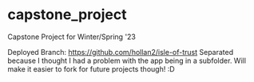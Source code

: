 # capstone_project
Capstone Project for Winter/Spring '23

Deployed Branch: https://github.com/hollan2/isle-of-trust
  Separated because I thought I had a problem with the app being in a subfolder. Will make it easier to fork for future projects though! :D
